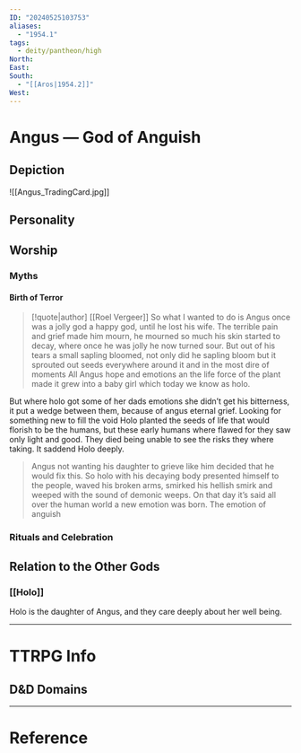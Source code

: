 ```yaml
---
ID: "20240525103753"
aliases:
  - "1954.1"
tags:
  - deity/pantheon/high
North: 
East: 
South:
  - "[[Aros|1954.2]]"
West:
---
```

# Angus — God of Anguish

## Depiction

![[Angus_TradingCard.jpg]]

## Personality



## Worship



### Myths

#### Birth of Terror

>[!quote|author] [[Roel Vergeer]]
>So what I wanted to do is Angus once was a jolly god a happy god, until he lost his wife. The terrible pain and grief made him mourn, he mourned so much his skin started to decay, where once he was jolly he now turned sour. But out of his tears a small sapling bloomed, not only did he sapling bloom but it sprouted out seeds everywhere around it and in the most dire of moments All Angus hope and emotions an the life force of the plant made it grew into a baby girl which today we know as holo.
>
But where holo got some of her dads emotions she didn’t get his bitterness, it put a wedge between them, because of angus eternal grief. Looking for something new to fill the void Holo planted the seeds of life that would florish to be the humans, but these early humans where flawed for they saw only light and good. They died being unable to see the risks they where taking. It saddend Holo deeply.
>
>Angus not wanting his daughter to grieve like him decided that he would fix this. So holo with his decaying body presented himself to the people, waved his broken arms, smirked his hellish smirk and weeped with the sound of demonic weeps. On that day it’s said all over the human world a new emotion was born. The emotion of anguish

### Rituals and Celebration



## Relation to the Other Gods

### [[Holo]]

Holo is the daughter of Angus, and they care deeply about her well being.

---

# TTRPG Info



## D&D Domains

---

# Reference